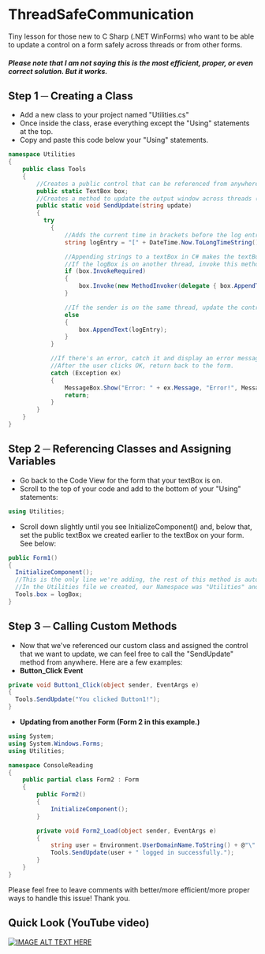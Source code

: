 # ThreadSafeCommunication
Tiny lesson for those new to C Sharp (.NET WinForms) who want to be able to update a control on a form safely across threads or from other forms.

##### Please note that I am not saying this is the most efficient, proper, or even correct solution. But it works.

## Step 1 ─ Creating a Class
* Add a new class to your project named "Utilities.cs"
* Once inside the class, erase everything except the "Using" statements at the top.
* Copy and paste this code below your "Using" statements.
  
```csharp
namespace Utilities
{
    public class Tools
    {
        //Creates a public control that can be referenced from anywhere within this project.
        public static TextBox box;
        //Creates a method to update the output window across threads (accepts a string argument)
        public static void SendUpdate(string update)
        {  
          try
            {
                //Adds the current time in brackets before the log entry so that it looks nice.
                string logEntry = "[" + DateTime.Now.ToLongTimeString() + "] ─ " + update.Trim() + Environment.NewLine;

                //Appending strings to a textBox in C# makes the textBox automatically scroll to the bottom (most recent entry.)
                //If the logBox is on another thread, invoke this method and append the text
                if (box.InvokeRequired)
                {
                    box.Invoke(new MethodInvoker(delegate { box.AppendText(logEntry); }));
                }

                //If the sender is on the same thread, update the control normally
                else
                {
                    box.AppendText(logEntry);
                }
            }

            //If there's an error, catch it and display an error message.
            //After the user clicks OK, return back to the form.
            catch (Exception ex)
            {
                MessageBox.Show("Error: " + ex.Message, "Error!", MessageBoxButtons.OK, MessageBoxIcon.Error);
                return;
            }
        }
    }
}
```
## Step 2 ─ Referencing Classes and Assigning Variables
* Go back to the Code View for the form that your textBox is on.
* Scroll to the top of your code and add to the bottom of your "Using" statements:
```csharp
using Utilities;
```
* Scroll down slightly until you see InitializeComponent() and, below that, set the public textBox we created earlier to the textBox on your form. See below:
```csharp
public Form1()
{
  InitializeComponent();
  //This is the only line we're adding, the rest of this method is automatically generated by Visual Studio.
  //In the Utilities file we created, our Namespace was "Utilities" and our Public Class was called "Tools." It may seem that you'd call this code by writing "Utilities.Tools.box," we've already made our reference to "Utilities" in the "Using" statement.
  Tools.box = logBox; 
}
```
## Step 3 ─ Calling Custom Methods
* Now that we've referenced our custom class and assigned the control that we want to update, we can feel free to call the "SendUpdate" method from anywhere. Here are a few examples:
* **Button_Click Event**
```csharp
private void Button1_Click(object sender, EventArgs e)
{   
  Tools.SendUpdate("You clicked Button1!");
}
```
* **Updating from another Form (Form 2 in this example.)**
```csharp
using System;
using System.Windows.Forms;
using Utilities;

namespace ConsoleReading
{
    public partial class Form2 : Form
    {
        public Form2()
        {
            InitializeComponent();
        }

        private void Form2_Load(object sender, EventArgs e)
        {
            string user = Environment.UserDomainName.ToString() + @"\" + Environment.UserName.ToString();
            Tools.SendUpdate(user + " logged in successfully.");
        }
    }
}
```

Please feel free to leave comments with better/more efficient/more proper ways to handle this issue! 
Thank you.

## Quick Look (YouTube video)
[![IMAGE ALT TEXT HERE](http://img.youtube.com/vi/kDCWCpPU4WM/0.jpg)](http://www.youtube.com/watch?v=kDCWCpPU4WM)
